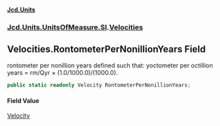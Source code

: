 #### [Jcd.Units](index.md 'index')

### [Jcd.Units.UnitsOfMeasure.SI](Jcd.Units.UnitsOfMeasure.SI.md 'Jcd.Units.UnitsOfMeasure.SI').[Velocities](Velocities.md 'Jcd.Units.UnitsOfMeasure.SI.Velocities')

## Velocities.RontometerPerNonillionYears Field

rontometer per nonillion years defined such that: yoctometer per octillion years = rm/Qyr × (1.0/1000.0)/(1000.0).

```csharp
public static readonly Velocity RontometerPerNonillionYears;
```

#### Field Value

[Velocity](Velocity.md 'Jcd.Units.UnitTypes.Velocity')